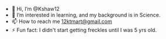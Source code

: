 - 👋 Hi, I’m @Kshaw12
- 👀 I’m interested in learning, and my background is in Science.
- 📫 How to reach me 12ktmart@gmail.com
- ⚡ Fun fact: I didn't start getting freckles until I was 5 yrs old.

<!---
Kshaw12/Kshaw12 is a ✨ special ✨ repository because its `README.md` (this file) appears on your GitHub profile.
You can click the Preview link to take a look at your changes.
--->
